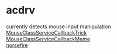 # acdrv
currently detects mouse input manipulation  
[MouseClassServiceCallbackTrick](https://github.com/ekknod/MouseClassServiceCallbackTrick)  
[MouseClassServiceCallbackMeme](https://github.com/ekknod/MouseClassServiceCallbackMeme)  
[norsefire](https://github.com/nbqofficial/norsefire)  

